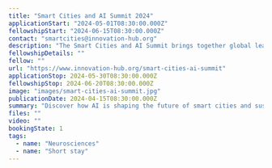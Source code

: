 ```yaml
---
title: "Smart Cities and AI Summit 2024"
applicationStart: "2024-05-01T08:30:00.000Z"
fellowshipStart: "2024-06-15T08:30:00.000Z"
contact: "smartcities@innovation-hub.org"
description: "The Smart Cities and AI Summit brings together global leaders, urban planners, and technologists to discuss how AI is transforming urban environments. Topics include AI-driven traffic management, energy-efficient city infrastructures, and the role of AI in enhancing urban sustainability. Featured speakers include Prof. David Turner, a leading authority on AI for urban systems, and Dr. Ana Gómez, a smart infrastructure specialist. The event will be hosted by the Global Innovation Hub."
fellowshipDetails: ""
fellow: ""
url: "https://www.innovation-hub.org/smart-cities-ai-summit"
applicationStop: 2024-05-30T08:30:00.000Z
fellowshipStop: 2024-06-20T08:30:00.000Z
image: "images/smart-cities-ai-summit.jpg"
publicationDate: 2024-04-15T08:30:00.000Z
summary: "Discover how AI is shaping the future of smart cities and sustainable urban living."
files: ""
video: ""
bookingState: 1
tags:
  - name: "Neurosciences"
  - name: "Short stay"
---
```

